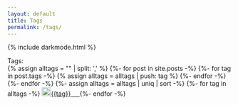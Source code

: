 ```yaml
---
layout: default
title: Tags
permalink: /tags/
---
```

{% include darkmode.html %}

Tags:
<br>
{% assign alltags = "" | split: ',' %}
{%- for post in site.posts -%}
    {%- for tag in post.tags -%}
        {% assign alltags = alltags | push: tag %}
    {%- endfor -%}
{%- endfor -%}
{%- assign alltags = alltags | uniq | sort -%}
{%- for tag in alltags -%}
        <img src="{{site.baseurl}}/tag-solid.svg" height="20"><a href="{{site.baseurl}}/tag/{{tag}}">{{tag}} &nbsp;&nbsp;&nbsp; </a>
{%- endfor -%}
